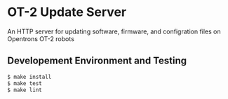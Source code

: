 # OT-2 Update Server

An HTTP server for updating software, firmware, and configration files
on Opentrons OT-2 robots

## Developement Environment and Testing

```bash
$ make install
$ make test
$ make lint
```
